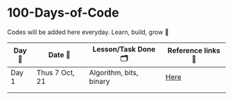 # 100-Days-of-Code
Codes will be added here everyday. Learn, build, grow 🚀

| Day 🙈 | Date 📆 | Lesson/Task Done 🗂 | Reference links 🔗 |
|---|---|---|---|
| Day 1  | Thus 7 Oct, 21  | Algorithm, bits, binary  | [Here](/codes/Day1.md)  |
|   |   |   |   |
|   |   |   |   |